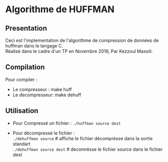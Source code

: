 # Algorithme de HUFFMAN

## Presentation

Ceci est l'implementation de l'algorithme de compression de données de huffman dans le langage C.<br>
Réalisé dans le cadre d'un TP en Novembre 2018, 
Par Kezzoul Massili.

## Compilation

Pour compiler :
- Le compresseur : make huff
- Le decompresseur: make dehuff


## Utilisation

-	Pour Compressé un fichier :    `./huffman source dest`

-	Pour décompressé le fichier :<br>
	`./dehuffman source`  			# affiche le fichier décomprésse dans la sortie standart <br>
	`./dehuffman source dest` 		# decomrésse le fichier source dans le fichier  dest <br>
